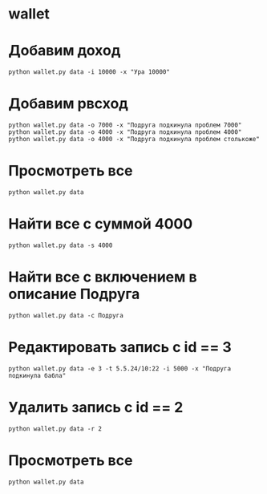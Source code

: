 # wallet

# Добавим доход
```
python wallet.py data -i 10000 -x "Ура 10000"
```
# Добавим рвсход
```
python wallet.py data -o 7000 -x "Подруга подкинула проблем 7000"
python wallet.py data -o 4000 -x "Подруга подкинула проблем 4000"
python wallet.py data -o 4000 -x "Подруга подкинула проблем столькоже"
```
# Просмотреть все
```
python wallet.py data 
```
# Найти все с суммой 4000
```
python wallet.py data -s 4000
```
# Найти все с включением в описание Подруга
```
python wallet.py data -c Подруга
```
# Редактировать запись с id == 3
```
python wallet.py data -e 3 -t 5.5.24/10:22 -i 5000 -x "Подруга подкинула бабла"
```
# Удалить запись c id == 2
```
python wallet.py data -r 2
```
# Просмотреть все
```
python wallet.py data 
```
